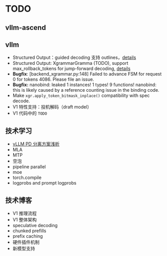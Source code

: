 # TODO

## vllm-ascend

## vllm

- Structured Output：guided decoding 支持 outlines，[details](https://docs.vllm.ai/en/stable/getting_started/v1_user_guide.html#features-to-be-supported)
- Structured Output: XgrammarGramma (TODO), support max_rollback_tokens for jump-forward decoding, [details](https://xgrammar.mlc.ai/docs/api/python/index.html#xgrammar.GrammarMatcher.find_jump_forward_string)
- **Bugfix**: [backend_xgrammar.py:148] Failed to advance FSM for request 0 for tokens 4086. Please file an issue.
- **Bugfix:** nanobind: leaked 1 instances! 1 types! 9 functions! nanobind: this is likely caused by a reference counting issue in the binding code.
- Make `xgr.apply_token_bitmask_inplace()` compatibility with spec decode.
- V1 特性支持：投机解码（draft model）
- V1 代码中的 `TODO`

## 技术学习

- [vLLM PD 分离方案浅析](https://zhuanlan.zhihu.com/p/1889243870430201414?utm_psn=1889596220076426760)
- MLA
- MTP
- 空泡
- pipeline parallel
- moe
- torch.compile
- logprobs and prompt logprobs

## 技术博客

- V1 推理流程
- V1 整体架构
- speculative decoding
- chunked prefills
- prefix caching
- 硬件插件机制
- 新模型支持
